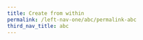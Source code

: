 ```yaml
---
title: Create from within
permalink: /left-nav-one/abc/permalink-abc
third_nav_title: abc
---
```



